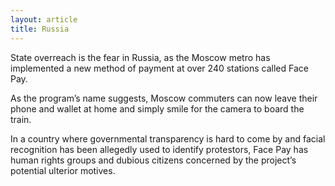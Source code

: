 ```yaml
---
layout: article
title: Russia
---
```


State overreach is the fear in Russia, as the Moscow metro has implemented a new method of payment at over 240 stations called Face Pay.

As the program’s name suggests, Moscow commuters can now leave their phone and wallet at home and simply smile for the camera to board the train.

In a country where governmental transparency is hard to come by and facial recognition has been allegedly used to identify protestors, Face Pay has human rights groups and dubious citizens concerned by the project’s potential ulterior motives.
